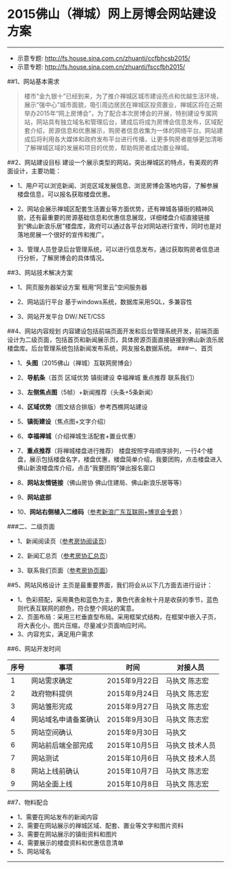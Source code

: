 ﻿2015佛山（禅城）网上房博会网站建设方案
=======================================
-------------------------

- 示意专题: http://fs.house.sina.com.cn/zhuanti/ccfbhcsb2015/
- 示意专题: http://fs.house.sina.com.cn/zhuanti/fsccfbh2015/

##1、网站基本需求
> 楼市“金九银十”已经到来，为了推介禅城区城市建设亮点和优越生活环境，展示“强中心”城市面貌，吸引周边居民在禅城区投资置业，禅城区将在近期举办2015年“网上房博会”，为了配合本次房博会的开展，特别建设专属网站，网站具有独立域名和管理后台，建成后将成为房博会信息发布，区域配套介绍，房源信息和优惠展示，购房者信息收集为一体的网络平台。网站建成后将利用各大媒体和政府发布平台进行传播，让更多购房者能够更加清晰了解禅城区域的发展和项目的优势，帮助购房者成功置业禅城。

##2、网站建设目标
建设一个展示类型的网站，突出禅城区的特点，有美观的界面设计，主要功能：

- 1、用户可以浏览新闻、浏览区域发展信息、浏览房博会落地内容，了解参展楼盘信息，可以报名获取楼盘优惠。

- 2、网站会展示禅城区配套生活置业等方面优势，还有禅城各镇街的精神风貌，还有最重要的房源基础信息和优惠信息展现，详细楼盘介绍直接链接到“佛山新浪乐居”楼盘库，政府可以通过各平台对网站进行宣传，同时也是对落地房展一个很好的宣传和推广。
- 3、管理人员登录后台管理系统，可以进行信息发布，通过获取购房者信息进行分析，了解房博会的具体情况。

##3、网站技术解决方案
- 1、网页服务器架设方案
租用“阿里云”空间服务器

- 2、网站运行平台
基于windows系统，数据库采用SQL，多兼容性

- 3、网站开发平台
DW/.NET/CSS

##4、网站内容规划
内容建设包括前端页面开发和后台管理系统开发，前端页面设计为二级页面，包括首页和新闻展示页，具体房源页面直接链接到佛山新浪乐居楼盘库。后台管理系统包括新闻发布系统，网友报名数据系统。
###一、首页
- 1、**头图**（2015佛山（禅城）互联网房博会）
- 2、**导航条**（首页 区域优势 镇街建设 幸福禅城 重点推荐 联系我们）
- 3、**左侧焦点图**（5帧）+新闻推荐（头条+5条新闻）
- 4、**区域优势**（图文结合排版）参考西樵网站建设
- 5、**镇街建设**（焦点图+文字介绍）
- 6、**幸福禅城**（介绍禅城生活配套+置业优惠）
- 7、**重点推荐**（将禅城楼盘进行推荐）
楼盘按照字母顺序排列，一行4个楼盘，展示包括楼盘名字，楼盘优惠，楼盘简单介绍，我要团购，点击楼盘进入佛山新浪楼盘库介绍，点击“我要团购”弹出报名窗口

- 8、**网站友情链接**（佛山房协 佛山住建局、佛山新浪乐居等等）
- 9、**网站底部**
- 10、**网站右侧植入二维码**（[参考新浪广东互联网+博览会专题](http://gd.sina.com.cn/zt/fsblh2015/index.html) ）

###二、二级页面
- 1、新闻阅读页（[参考房协阅读页](http://www.fsestate.com.cn/page_2.aspx?id=806&lbid=20)）

- 2、新闻汇总页（[参考房协汇总页](http://www.fsestate.com.cn/page_1.aspx?lbid=20)）

- 3、联系我们页面（[参考房协页面](http://www.fsestate.com.cn/page_1.aspx?lbid=40)）

##5、网站风格设计
主页是最重要界面，我们将会从以下几方面去进行设计：
- 1、色彩搭配，采用黄色和蓝色为主，黄色代表金秋十月是收获的季节，蓝色则代表互联网的颜色，符合整个网站的寓意。
- 2、页面布局：采用三栏垂直型布局。采用框架式结构，在框架中嵌入子页，将大表化小，图片压缩，尽量减少页面响应时间。
- 3、内容充实，满足用户需求

##6、网站开发时间


序号 | 事项  | 时间  | 对接人员
------ | -----  |  ------ | -------
1 |  网站需求确定 |  2015年9月22日 |  马执文 陈志宏
2 | 政府物料提供 | 2015年9月24日 | 马执文 陈志宏
3 | 网站雏形完成 | 2015年9月27日 | 马执文 陈志宏
4 | 网站域名申请备案确认 | 2015年9月30日 | 马执文 陈志宏
5 | 网站空间确认 | 2015年9月30日 | 马执文
6 | 网站前后端全部完成 | 2015年10月5日 | 马执文 技术人员
7 | 网站测试	 | 2015年10月6日 | 马执文 技术人员
8 | 网站上线前确认 | 2015年10月7日 | 马执文 陈志宏
9 | 网站全面上线 | 2015年10月8日 | 马执文 陈志宏

##7、物料配合
- 1、需要在网站发布的新闻内容
- 2、需要在网站展示的禅城区域、配套、置业等文字和图片资料
- 3、需要在网站展示的镇街资料和图片
- 4、需要展示的楼盘资料和优惠信息清单
- 5、网站域名

------------------------------------------------------------------------------------------------------






